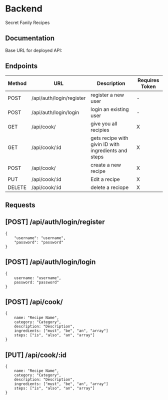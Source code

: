 # Backend
Secret Fanily Recipes

## Documentation
Base URL for deployed API: 

## **Endpoints**

| Method | URL | Description | Requires Token |
|--------|-----|-------------|----------------|
| POST | /api/auth/login/register | register a new user | - |
| POST | /api/auth/login/login | login an existing user| - |
| GET | /api/cook/ | give you all recipies | X |
| GET | /api/cook/:id | gets recipe with givin ID with ingredients and steps | X |
| POST | /api/cook/ | create a new recipe | X |
| PUT | /api/cook/:id | Edit a recipe | X |
| DELETE | /api/cook/:id | delete a reciope | X |

## **Requests**

## [POST] /api/auth/login/register

```
{
    "username": "username",
    "password": "password"
}
```

## [POST] /api/auth/login/login

```
{
    username: "username",
    password: "password"
}
```

## [POST] /api/cook/

```
{
    name: "Recipe Name",
    category: "Category",
    description: "Description",
    ingredients: ["must", "be", "an", "array"]
    steps: ["is", "also", "an", "array"]
}
```

## [PUT] /api/cook/:id

```
{
    name: "Recipe Name",
    category: "Category",
    description: "Description",
    ingredients: ["must", "be", "an", "array"]
    steps: ["is", "also", "an", "array"]
}
```